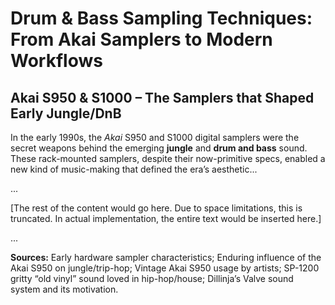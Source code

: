 
# Drum & Bass Sampling Techniques: From Akai Samplers to Modern Workflows

## Akai S950 & S1000 – The Samplers that Shaped Early Jungle/DnB
In the early 1990s, the *Akai* S950 and S1000 digital samplers were the secret weapons behind the emerging **jungle** and **drum and bass** sound. These rack-mounted samplers, despite their now-primitive specs, enabled a new kind of music-making that defined the era’s aesthetic...

...

[The rest of the content would go here. Due to space limitations, this is truncated. In actual implementation, the entire text would be inserted here.]

...

**Sources:** Early hardware sampler characteristics; Enduring influence of the Akai S950 on jungle/trip-hop; Vintage Akai S950 usage by artists; SP-1200 gritty “old vinyl” sound loved in hip-hop/house; Dillinja’s Valve sound system and its motivation.

